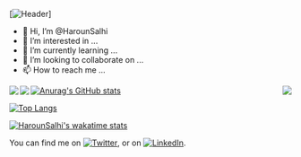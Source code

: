 [![Header](https://raw.githubusercontent.com/HarounSalhi/HarounSalhi/github_header.png "Header")]

- 👋 Hi, I’m @HarounSalhi
- 👀 I’m interested in ...
- 🌱 I’m currently learning ...
- 💞️ I’m looking to collaborate on ...
- 📫 How to reach me ...


<a href="https://github.com/HarounSalhi/github-readme-stats">
  <img align="left"   src="https://github-readme-stats.vercel.app/api?username=HarounSalhi&count_private=true&show_icons=true&theme=react" />
</a>
<a href="https://github.com/HarounSalhi/convoychat">
  <img align="right"   src="https://github-readme-stats.vercel.app/api/top-langs/?username=HarounSalhi&theme=react&langs_count=7" />
</a>
<a href="https://github.com/HarounSalhi/github-readme-stats" display="inline-block" margin-top="20px">
  <img align="left"  src="https://github-readme-stats.vercel.app/api/wakatime?username=@HarounSalhi&theme=react" />
</a>





[![Anurag's GitHub stats](https://github-readme-stats.vercel.app/api?username=HarounSalhi&count_private=true&show_icons=true&theme=react)](https://github.com/anuraghazra/github-readme-stats)

[![Top Langs](https://github-readme-stats.vercel.app/api/top-langs/?username=HarounSalhi&theme=react)](https://github.com/anuraghazra/github-readme-stats)

[![HarounSalhi's wakatime stats](https://github-readme-stats.vercel.app/api/wakatime?username=@HarounSalhi&theme=react)](https://github.com/anuraghazra/github-readme-stats)















<!-- Actual text -->

You can find me on [![Twitter][1.2]][1], or on [![LinkedIn][2.2]][2].

<!-- Icons -->

[1.2]: http://i.imgur.com/wWzX9uB.png (twitter icon without padding)
[2.2]: https://raw.githubusercontent.com/MartinHeinz/MartinHeinz/master/linkedin-3-16.png (LinkedIn icon without padding)

<!-- Links to your social media accounts -->

[1]: https://twitter.com/Martin_Heinz_
[2]: https://www.linkedin.com/in/heinz-martin/

<!---
HarounSalhi/HarounSalhi is a ✨ special ✨ repository because its `README.md` (this file) appears on your GitHub profile.
You can click the Preview link to take a look at your changes.
--->
